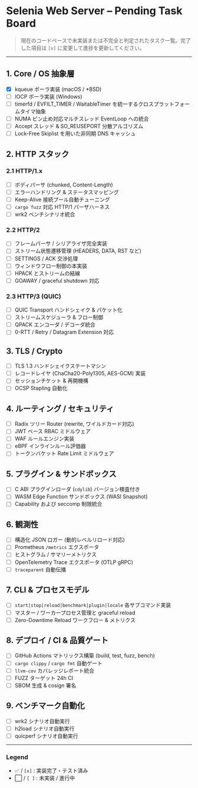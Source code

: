 # Selenia Web Server – Pending Task Board

> 現在のコードベースで未実装または不完全と判定されたタスク一覧。完了した項目は `[x]` に変更して進捗を更新してください。

---

## 1. Core / OS 抽象層
- [x] kqueue ポーラ実装 (macOS / *BSD)
- [ ] IOCP ポーラ実装 (Windows)
- [ ] timerfd / EVFILT_TIMER / WaitableTimer を統一するクロスプラットフォームタイマ抽象
- [ ] NUMA ピン止め対応マルチスレッド EventLoop への統合
- [ ] Accept スレッド & SO_REUSEPORT 分散アルゴリズム
- [ ] Lock-Free Skiplist を用いた非同期 DNS キャッシュ

## 2. HTTP スタック
### 2.1 HTTP/1.x
- [ ] ボディパーサ (chunked, Content-Length)
- [ ] エラーハンドリング & ステータスマッピング
- [ ] Keep-Alive 接続プール自動チューニング
- [ ] `cargo fuzz` 対応 HTTP/1 パーザハーネス
- [ ] wrk2 ベンチシナリオ統合

### 2.2 HTTP/2
- [ ] フレームパーサ / シリアライザ完全実装
- [ ] ストリーム状態遷移管理 (HEADERS, DATA, RST など)
- [ ] SETTINGS / ACK 交渉処理
- [ ] ウィンドウフロー制御の本実装
- [ ] HPACK とストリームの結線
- [ ] GOAWAY / graceful shutdown 対応

### 2.3 HTTP/3 (QUIC)
- [ ] QUIC Transport ハンドシェイク & パケット化
- [ ] ストリームスケジューラ & フロー制御
- [ ] QPACK エンコーダ / デコーダ統合
- [ ] 0-RTT / Retry / Datagram Extension 対応

## 3. TLS / Crypto
- [ ] TLS 1.3 ハンドシェイクステートマシン
- [ ] レコードレイヤ (ChaCha20-Poly1305, AES-GCM) 実装
- [ ] セッションチケット & 再開機構
- [ ] OCSP Stapling 自動化

## 4. ルーティング / セキュリティ
- [ ] Radix ツリー Router (rewrite, ワイルドカード対応)
- [ ] JWT ベース RBAC ミドルウェア
- [ ] WAF ルールエンジン実装
- [ ] eBPF インラインルール評価器
- [ ] トークンバケット Rate Limit ミドルウェア

## 5. プラグイン & サンドボックス
- [ ] C ABI プラグインローダ (`cdylib`) バージョン検査付き
- [ ] WASM Edge Function サンドボックス (WASI Snapshot)
- [ ] Capability および seccomp 制限統合

## 6. 観測性
- [ ] 構造化 JSON ロガー (動的レベルリロード対応)
- [ ] Prometheus `/metrics` エクスポータ
- [ ] ヒストグラム / サマリーメトリクス
- [ ] OpenTelemetry Trace エクスポータ (OTLP gRPC)
- [ ] `traceparent` 自動伝播

## 7. CLI & プロセスモデル
- [ ] `start|stop|reload|benchmark|plugin|locale` 各サブコマンド実装
- [ ] マスター / ワーカープロセス管理と graceful reload
- [ ] Zero-Downtime Reload ワークフロー & メトリクス

## 8. デプロイ / CI & 品質ゲート
- [ ] GitHub Actions マトリックス構築 (build, test, fuzz, bench)
- [ ] `cargo clippy` / `cargo fmt` 自動ゲート
- [ ] `llvm-cov` カバレッジレポート統合
- [ ] FUZZ ターゲット 24h CI
- [ ] SBOM 生成 & cosign 署名

## 9. ベンチマーク自動化
- [ ] wrk2 シナリオ自動実行
- [ ] h2load シナリオ自動実行
- [ ] quicperf シナリオ自動実行

---

### Legend
- ✅ / `[x]` : 実装完了・テスト済み
- ⬜️ / `[ ]` : 未実装 / 進行中 
